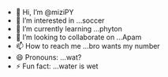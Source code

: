 - 👋 Hi, I’m @miziPY
- 👀 I’m interested in ...soccer
- 🌱 I’m currently learning ...phyton
- 💞️ I’m looking to collaborate on ...Apam
- 📫 How to reach me ...bro wants my number
- 😄 Pronouns: ...wat?
- ⚡ Fun fact: ...water is wet

<!---
miziPY/miziPY is a ✨ special ✨ repository because its `README.md` (this file) appears on your GitHub profile.
You can click the Preview link to take a look at your changes.
--->
